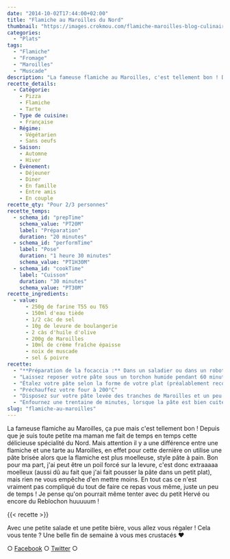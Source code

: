 ```yaml
---
date: "2014-10-02T17:44:00+02:00"
title: "Flamiche au Maroilles du Nord"
thumbnail: "https://images.crokmou.com/flamiche-maroilles-blog-culinaire-crokmou.jpg"
categories:
  - "Plats"
tags:
  - "Flamiche"
  - "Fromage"
  - "Maroilles"
  - "Muscade"
description: "La fameuse flamiche au Maroilles, c'est tellement bon ! Depuis que je suis petite ma maman me fait de temps en temps cette délicieuse spécialité du Nord."
recette_details:
  - Catégorie:
    - Pizza
    - Flamiche
    - Tarte
  - Type de cuisine:
    - Française
  - Régime:
    - Végétarien
    - Sans oeufs
  - Saison:
    - Automne
    - Hiver
  - Évènement:
    - Déjeuner
    - Diner
    - En famille
    - Entre amis
    - En couple
recette_qty: "Pour 2/3 personnes"
recette_temps:
  - schema_id: "prepTime"
    schema_value: "PT20M"
    label: "Préparation"
    duration: "20 minutes"
  - schema_id: "performTime"
    label: "Pose"
    duration: "1 heure 30 minutes"
    schema_value: "PT1H30M"
  - schema_id: "cookTime"
    label: "Cuisson"
    duration: "30 minutes"
    schema_value: "PT30M"
recette_ingredients:
  - value:
      - 250g de farine T55 ou T65
      - 150ml d'eau tiède
      - 1/2 càc de sel
      - 10g de levure de boulangerie
      - 2 càs d'huile d'olive
      - 200g de Maroilles
      - 10ml de crème fraîche épaisse
      - noix de muscade
      - sel & poivre
recette:
  - "**Préparation de la focaccia :** Dans un saladier ou dans un robot, versez la farine et faites un petit puits. Versez au milieu, l'eau, la levure et l'huile d'olive. Mélangez petit à petit avec les doigts (ou le pétrin de votre robot) jusqu'à ce que votre pâte soit bien mélangée, ajoutez le sel et mélangez à nouveau. Pétrissez ensuite pendant 8/10 minutes."
  - "Laissez reposer votre pâte sous un torchon humide pendant 60 minutes, celle-ci va pousser un petit peu."
  - "Étalez votre pâte selon la forme de votre plat (préalablement recouvert de papier sulfurisé) puis laissez de nouveau reposer 20/30 minutes"
  - "Préchauffez votre four à 200°C"
  - "Disposez sur votre pâte levée des tranches de Maroilles et un peu de crème fraîche. Saupoudrez d'un peu de muscade, salez, poivrez."
  - "Enfournez une trentaine de minutes, lorsque la pâte est bien cuite et le fromage tout goulinant, c'est prêt !!!"
slug: "flamiche-au-maroilles"
---
```


La fameuse flamiche au Maroilles, ça pue mais c'est tellement bon ! Depuis que je suis toute petite ma maman me fait de temps en temps cette délicieuse spécialité du Nord. Mais attention il y a une différence entre une flamiche et une tarte au Maroilles, en effet pour cette dernière on utilise une pâte brisée alors que la flamiche est plus moelleuse, style pâte à pain. Bon pour ma part, j'ai peut être un poil forcé sur la levure, c'est donc extraaaaa moelleux (aussi dû au fait que j'ai fait pousser la pâte dans un petit plat), mais rien ne vous empêche d'en mettre moins. En tout cas ce n'est vraiment pas compliqué du tout de faire ce repas vous même, juste un peu de temps ! Je pense qu'on pourrait même tenter avec du petit Hervé ou encore du Reblochon huuuuum !

{{< recette >}}

Avec une petite salade et une petite bière, vous allez vous régaler ! Cela vous tente ? Une belle fin de semaine à vous mes crustacés ❤

○ [Facebook](https://www.facebook.com/crokmou.blog) ○ [Twitter](https://twitter.com/Crokmou) ○
